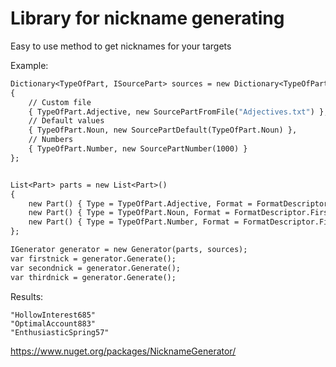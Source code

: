 # Library for nickname generating

Easy to use method to get nicknames for your targets

Example:

```1
Dictionary<TypeOfPart, ISourcePart> sources = new Dictionary<TypeOfPart, ISourcePart>()
{
	// Custom file
	{ TypeOfPart.Adjective, new SourcePartFromFile("Adjectives.txt") },
	// Default values
	{ TypeOfPart.Noun, new SourcePartDefault(TypeOfPart.Noun) },
	// Numbers
	{ TypeOfPart.Number, new SourcePartNumber(1000) }
};


List<Part> parts = new List<Part>()
{
	new Part() { Type = TypeOfPart.Adjective, Format = FormatDescriptor.FirstUppercase },
	new Part() { Type = TypeOfPart.Noun, Format = FormatDescriptor.FirstUppercase },
	new Part() { Type = TypeOfPart.Number, Format = FormatDescriptor.FirstUppercase }
};

IGenerator generator = new Generator(parts, sources);
var firstnick = generator.Generate();
var secondnick = generator.Generate();
var thirdnick = generator.Generate();
```

Results:

    "HollowInterest685"
    "OptimalAccount883"
    "EnthusiasticSpring57"
    
https://www.nuget.org/packages/NicknameGenerator/
